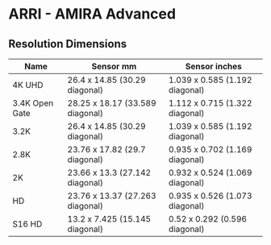 # ARRI - AMIRA Advanced

## Resolution Dimensions

| Name           | Sensor mm                       | Sensor inches                  |
|----------------|---------------------------------|--------------------------------|
| 4K UHD         | 26.4 x 14.85 (30.29 diagonal)   | 1.039 x 0.585 (1.192 diagonal) |
| 3.4K Open Gate | 28.25 x 18.17 (33.589 diagonal) | 1.112 x 0.715 (1.322 diagonal) |
| 3.2K           | 26.4 x 14.85 (30.29 diagonal)   | 1.039 x 0.585 (1.192 diagonal) |
| 2.8K           | 23.76 x 17.82 (29.7 diagonal)   | 0.935 x 0.702 (1.169 diagonal) |
| 2K             | 23.66 x 13.3 (27.142 diagonal)  | 0.932 x 0.524 (1.069 diagonal) |
| HD             | 23.76 x 13.37 (27.263 diagonal) | 0.935 x 0.526 (1.073 diagonal) |
| S16 HD         | 13.2 x 7.425 (15.145 diagonal)  | 0.52 x 0.292 (0.596 diagonal)  |
